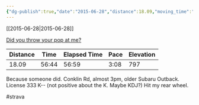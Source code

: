 ```yaml
---
{"dg-publish":true,"date":"2015-06-28","distance":18.09,"moving_time":"56:44","elapsed_time":"56:59","pace":"3:08","total_elevation_gain":797,"url":"https://www.strava.com/activities/335129770","permalink":"/01-personal/strava/2015-06-28-did-you-throw-your-pop-at-me/","dgPassFrontmatter":true}
---
```



[[2015-06-28\|2015-06-28]]

[Did you throw your pop at me?](https://www.strava.com/activities/335129770)

| Distance | Time  | Elapsed Time | Pace | Elevation |
| -------- | ----- | ------------ | ---- | --------- |
| 18.09    | 56:44 | 56:59        | 3:08 | 797       |


Because someone did. Conklin Rd, almost 3pm, older Subaru Outback. License 333 K-- (not positive about the K. Maybe KDJ?) Hit my rear wheel.

#strava
